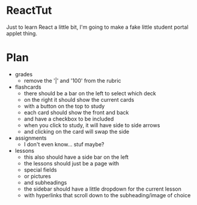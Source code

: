 # ReactTut
Just to learn React a little bit, I'm going to make a fake little student portal applet thing. 

# Plan
- grades
    - remove the '|' and '100' from the rubric
- flashcards
    - there should be a bar on the left to select which deck
    - on the right it should show the current cards
    - with a button on the top to study
    - each card should show the front and back
    - and have a checkbox to be included
    - when you click to study, it will have side to side arrows
    - and clicking on the card will swap the side
- assignments
    - I don't even know... stuf maybe?
- lessons
    - this also should have a side bar on the left
    - the lessons should just be a page with 
    - special fields
    - or pictures
    - and subheadings
    - the sidebar should have a little dropdown for the current lesson
    - with hyperlinks that scroll down to the subheading/image of choice